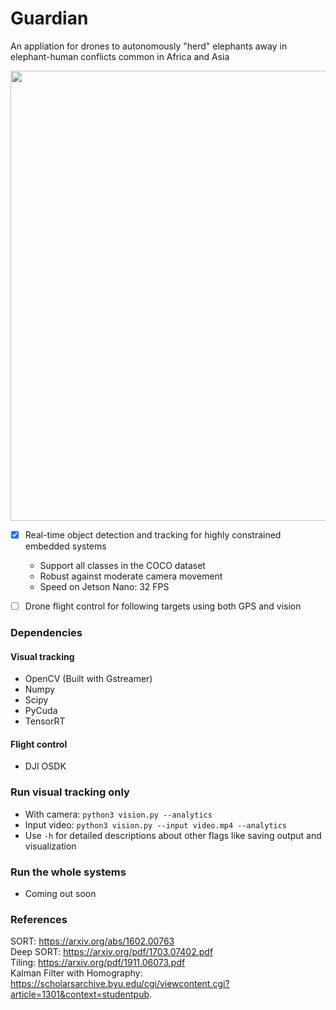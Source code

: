 # Guardian
An appliation for drones to autonomously "herd" elephants away in elephant-human conflicts common in Africa and Asia
<p align="center">
<img src="https://drive.google.com/uc?export=view&id=1J38g6nJbPlK3L8rlmR9Mt-0wpPOeYxrX" width="720">
</p>

- [x] Real-time object detection and tracking for highly constrained embedded systems
  - Support all classes in the COCO dataset
  - Robust against moderate camera movement
  - Speed on Jetson Nano: 32 FPS
- [ ] Drone flight control for following targets using both GPS and vision


### Dependencies
#### Visual tracking
- OpenCV (Built with Gstreamer)
- Numpy
- Scipy
- PyCuda
- TensorRT
#### Flight control
- DJI OSDK

### Run visual tracking only
- With camera: `python3 vision.py --analytics`
- Input video: `python3 vision.py --input video.mp4 --analytics`
- Use `-h` for detailed descriptions about other flags like saving output and visualization
### Run the whole systems
- Coming out soon

### References
SORT: https://arxiv.org/abs/1602.00763  
Deep SORT: https://arxiv.org/pdf/1703.07402.pdf  
Tiling: https://arxiv.org/pdf/1911.06073.pdf  
Kalman Filter with Homography: https://scholarsarchive.byu.edu/cgi/viewcontent.cgi?article=1301&context=studentpub. 
